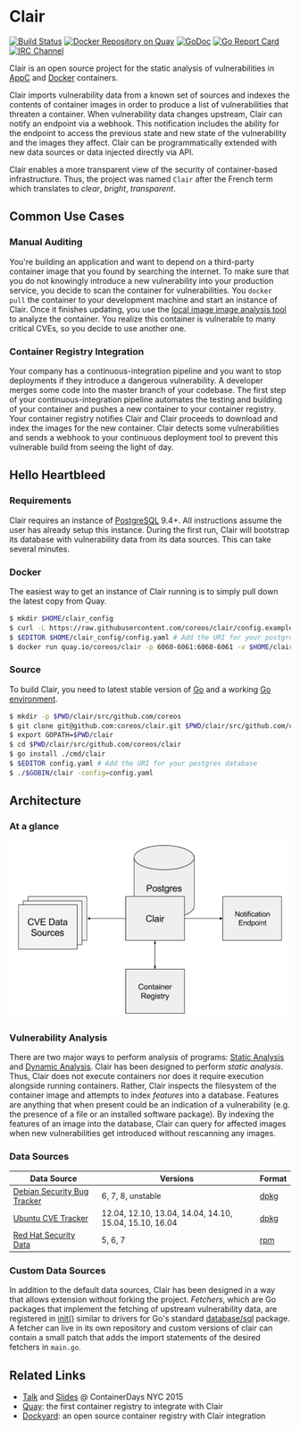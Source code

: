 # Clair

[![Build Status](https://api.travis-ci.org/coreos/clair.svg?branch=master "Build Status")](https://travis-ci.org/coreos/clair)
[![Docker Repository on Quay](https://quay.io/repository/coreos/clair/status "Docker Repository on Quay")](https://quay.io/repository/coreos/clair)
[![GoDoc](https://godoc.org/github.com/chihaya/chihaya?status.svg "GoDoc")](https://godoc.org/github.com/chihaya/chihaya)
[![Go Report Card](https://goreportcard.com/badge/coreos/clair "Go Report Card")](https://goreportcard.com/report/coreos/clair)
[![IRC Channel](https://img.shields.io/badge/freenode-%23clair-blue.svg "IRC Channel")](http://webchat.freenode.net/?channels=clair)

Clair is an open source project for the static analysis of vulnerabilities in [AppC](https://github.com/appc/spec) and [Docker](https://github.com/docker/docker/blob/master/image/spec/v1.md) containers.

Clair imports vulnerability data from a known set of sources and indexes the contents of container images in order to produce a list of vulnerabilities that threaten a container.
When vulnerability data changes upstream, Clair can notify an endpoint via a webhook.
This notification includes the ability for the endpoint to access the previous state and new state of the vulnerability and the images they affect.
Clair can be programmatically extended with new data sources or data injected directly via API.

Clair enables a more transparent view of the security of container-based infrastructure.
Thus, the project was named `Clair` after the French term which translates to *clear*, *bright*, *transparent*.

## Common Use Cases

### Manual Auditing

You're building an application and want to depend on a third-party container image that you found by searching the internet.
To make sure that you do not knowingly introduce a new vulnerability into your production service, you decide to scan the container for vulnerabilities.
You `docker pull` the container to your development machine and start an instance of Clair.
Once it finishes updating, you use the [local image image analysis tool](https://github.com/coreos/clair/tree/master/contrib/analyze-local-images) to analyze the container.
You realize this container is vulnerable to many critical CVEs, so you decide to use another one.

### Container Registry Integration

Your company has a continuous-integration pipeline and you want to stop deployments if they introduce a dangerous vulnerability.
A developer merges some code into the master branch of your codebase.
The first step of your continuous-integration pipeline automates the testing and building of your container and pushes a new container to your container registry.
Your container registry notifies Clair and Clair proceeds to download and index the images for the new container.
Clair detects some vulnerabilities and sends a webhook to your continuous deployment tool to prevent this vulnerable build from seeing the light of day.

## Hello Heartbleed

### Requirements

Clair requires an instance of [PostgreSQL] 9.4+.
All instructions assume the user has already setup this instance.
During the first run, Clair will bootstrap its database with vulnerability data from its data sources.
This can take several minutes.

[PostgreSQL]: http://postgresql.org

### Docker

The easiest way to get an instance of Clair running is to simply pull down the latest copy from Quay.

```sh
$ mkdir $HOME/clair_config
$ curl -L https://raw.githubusercontent.com/coreos/clair/config.example.yaml -o $HOME/clair_config/config.yaml
$ $EDITOR $HOME/clair_config/config.yaml # Add the URI for your postgres database
$ docker run quay.io/coreos/clair -p 6060-6061:6060-6061 -v $HOME/clair_config:/config -config=config.yaml
```

### Source

To build Clair, you need to latest stable version of [Go] and a working [Go environment].

[Go]: https://github.com/golang/go/releases
[Go environment]: https://golang.org/doc/code.html

```sh
$ mkdir -p $PWD/clair/src/github.com/coreos
$ git clone git@github.com:coreos/clair.git $PWD/clair/src/github.com/coreos/clair
$ export GOPATH=$PWD/clair
$ cd $PWD/clair/src/github.com/coreos/clair
$ go install ./cmd/clair
$ $EDITOR config.yaml # Add the URI for your postgres database
$ ./$GOBIN/clair -config=config.yaml
```

## Architecture

### At a glance

![Simple Clair Diagram](img/simple_diagram.png)

### Vulnerability Analysis

There are two major ways to perform analysis of programs: [Static Analysis] and [Dynamic Analysis].
Clair has been designed to perform *static analysis*.
Thus, Clair does not execute containers nor does it require execution alongside running containers.
Rather, Clair inspects the filesystem of the container image and attempts to index *features* into a database.
Features are anything that when present could be an indication of a vulnerability (e.g. the presence of a file or an installed software package).
By indexing the features of an image into the database, Clair can query for affected images when new vulnerabilities get introduced without rescanning any images.

[Static Analysis]: https://en.wikipedia.org/wiki/Static_program_analysis
[Dynamic Analysis]: https://en.wikipedia.org/wiki/Dynamic_program_analysi://en.wikipedia.org/wiki/Dynamic_program_analysis

### Data Sources

| Data Source                   | Versions                                               | Format |
|-------------------------------|--------------------------------------------------------|--------|
| [Debian Security Bug Tracker] | 6, 7, 8, unstable                                      | [dpkg] |
| [Ubuntu CVE Tracker]          | 12.04, 12.10, 13.04, 14.04, 14.10, 15.04, 15.10, 16.04 | [dpkg] |
| [Red Hat Security Data]       | 5, 6, 7                                                | [rpm]  |

[Debian Security Bug Tracker]: https://security-tracker.debian.org/tracker
[Ubuntu CVE Tracker]: https://launchpad.net/ubuntu-cve-tracker
[Red Hat Security Data]: https://www.redhat.com/security/data/metrics
[dpkg]: https://en.wikipedia.org/wiki/dpkg
[rpm]: http://www.rpm.org


### Custom Data Sources

In addition to the default data sources, Clair has been designed in a way that allows extension without forking the project.
*Fetchers*, which are Go packages that implement the fetching of upstream vulnerability data, are registered in [init()] similar to drivers for Go's standard [database/sql] package.
A fetcher can live in its own repository and custom versions of clair can contain a small patch that adds the import statements of the desired fetchers in `main.go`.

[init()]: https://golang.org/doc/effective_go.html#init
[database/sql]: https://godoc.org/database/sql

## Related Links

- [Talk](https://www.youtube.com/watch?v=PA3oBAgjnkU) and [Slides](https://docs.google.com/presentation/d/1toUKgqLyy1b-pZlDgxONLduiLmt2yaLR0GliBB7b3L0/pub?start=false&loop=false&slide=id.p) @ ContainerDays NYC 2015
- [Quay](https://quay.io): the first container registry to integrate with Clair
- [Dockyard](https://github.com/containerops/dockyard): an open source container registry with Clair integration
